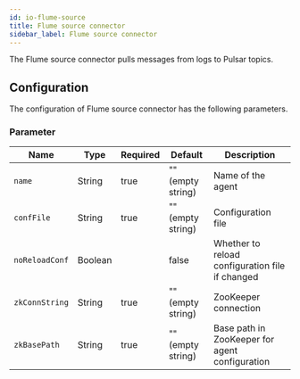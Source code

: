 ```yaml
---
id: io-flume-source
title: Flume source connector
sidebar_label: Flume source connector
---
```


The Flume source connector pulls messages from logs to Pulsar topics.

## Configuration

The configuration of Flume source connector has the following parameters.

### Parameter

| Name | Type|Required | Default | Description 
|------|----------|----------|---------|-------------|
`name`|String|true|"" (empty string)|Name of the agent
`confFile`|String|true|"" (empty string)|Configuration file
`noReloadConf`|Boolean||false|Whether to reload configuration file if changed
`zkConnString`|String|true|"" (empty string)|ZooKeeper connection 
`zkBasePath`|String|true|"" (empty string)|Base path in ZooKeeper for agent configuration
